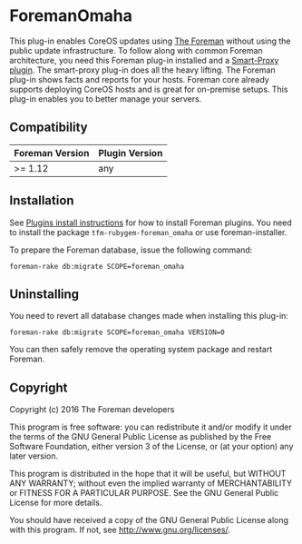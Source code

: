 # ForemanOmaha

This plug-in enables CoreOS updates using [The Foreman](https://theforeman.org/) without using the public update infrastructure.
To follow along with common Foreman architecture, you need this Foreman plug-in installed and a [Smart-Proxy plugin](https://github.com/timogoebel/smart_proxy_omaha). The smart-proxy plug-in does all the heavy lifting. The Foreman plug-in shows facts and reports for your hosts.
Foreman core already supports deploying CoreOS hosts and is great for on-premise setups. This plug-in enables you to better manage your servers.

## Compatibility

| Foreman Version | Plugin Version |
| --------------- | -------------- |
| >= 1.12         | any            |

## Installation

See [Plugins install instructions](https://theforeman.org/plugins/)
for how to install Foreman plugins.
You need to install the package `tfm-rubygem-foreman_omaha` or use foreman-installer.

To prepare the Foreman database, issue the following command:

```
foreman-rake db:migrate SCOPE=foreman_omaha
```

## Uninstalling

You need to revert all database changes made when installing this plug-in:

```
foreman-rake db:migrate SCOPE=foreman_omaha VERSION=0
```

You can then safely remove the operating system package and restart Foreman.

## Copyright

Copyright (c) 2016 The Foreman developers

This program is free software: you can redistribute it and/or modify
it under the terms of the GNU General Public License as published by
the Free Software Foundation, either version 3 of the License, or
(at your option) any later version.

This program is distributed in the hope that it will be useful,
but WITHOUT ANY WARRANTY; without even the implied warranty of
MERCHANTABILITY or FITNESS FOR A PARTICULAR PURPOSE.  See the
GNU General Public License for more details.

You should have received a copy of the GNU General Public License
along with this program.  If not, see <http://www.gnu.org/licenses/>.

